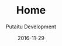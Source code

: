 ---
title: Home
footer: d27bd9b77239ed4ed6384199c0867d749f549842
sections:
    -
        template: banner
        text: 'Test test'
        color: '#2c8e00'
        theme: light
    -
        template: richTextSection
        text: 'Testing testing'
meta:
    id: f8d133111ad5ddad52a465c47d7cdbef5923fc8d
    parentId: ""
    language: en
date: '2016-11-29'
author: 'Putaitu Development'
permalink: /
layout: sectionPage
---